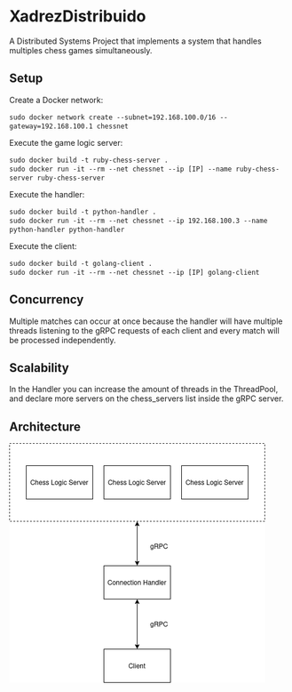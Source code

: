 # XadrezDistribuido
A Distributed Systems Project that implements a system that handles multiples chess games simultaneously.

## Setup
Create a Docker network:
```
sudo docker network create --subnet=192.168.100.0/16 --gateway=192.168.100.1 chessnet
```
Execute the game logic server:
```
sudo docker build -t ruby-chess-server .
sudo docker run -it --rm --net chessnet --ip [IP] --name ruby-chess-server ruby-chess-server
```
Execute the handler:
```
sudo docker build -t python-handler .
sudo docker run -it --rm --net chessnet --ip 192.168.100.3 --name python-handler python-handler
```
Execute the client:
```
sudo docker build -t golang-client .
sudo docker run -it --rm --net chessnet --ip [IP] golang-client
```
## Concurrency
Multiple matches can occur at once because the handler will have multiple threads listening to the gRPC requests of each client and every match will be processed independently.

## Scalability
In the Handler you can increase the amount of threads in the ThreadPool, and declare more servers on the chess_servers list inside the gRPC server.

## Architecture
![localImage](./Architecture.png)